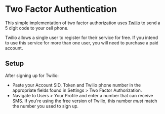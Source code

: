 # Two Factor Authentication

This simple implementation of two factor authorization uses [Twilio](https://www.twilio.com/try-twilio) to send a 5 digit code to your cell phone.

Twilio allows a single user to register for their service for free. If you intend to use this service for more than one user, you will need to purchase a paid account.

## Setup

After signing up for Twilio:
- Paste your Account SID, Token and Twilio phone number in the appropriate fields found in Settings > Two Factor Authorization.
- Navigate to Users > Your Profile and enter a number that can receive SMS. If you're using the free version of Twilio, this number _must_ match the number you used to sign up.